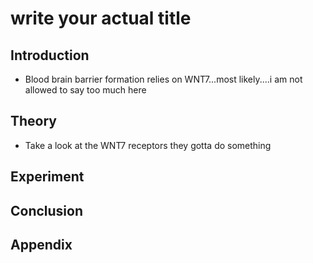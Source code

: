 # write your actual title

## Introduction
- Blood brain barrier formation relies on WNT7...most likely....i am not allowed to say too much here

## Theory
- Take a look at the WNT7 receptors they gotta do something 

## Experiment

## Conclusion

## Appendix
